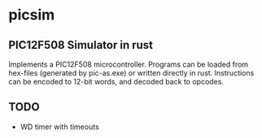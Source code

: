 # picsim
## PIC12F508 Simulator in rust

Implements a PIC12F508 microcontroller. Programs can be loaded from 
hex-files (generated by pic-as.exe) or written directly in rust. Instructions
can be encoded to 12-bit words, and decoded back to opcodes.

## TODO
* WD timer with timeouts
